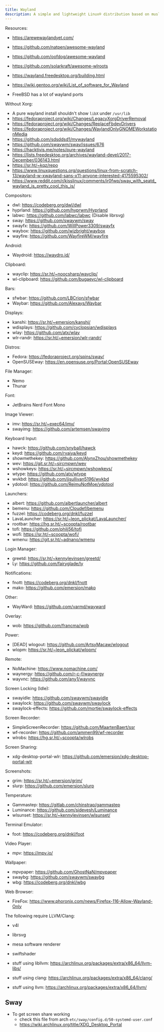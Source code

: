 ```yaml
---
title: Wayland
description: A simple and lightweight Linux® distribution based on musl libc and toybox
---
```


Resources:
- https://arewewaylandyet.com/
- https://github.com/natpen/awesome-wayland
- https://github.com/oofdog/awesome-wayland
- https://github.com/solarkraft/awesome-wlroots
- https://wayland.freedesktop.org/building.html
- https://wiki.gentoo.org/wiki/List_of_software_for_Wayland

- FreeBSD has a lot of wayland ports

Without Xorg:
- A pure wayland install shouldn't show `libX` under `/usr/lib`
- https://fedoraproject.org/wiki/Changes/LegacyXorgDriverRemoval
- https://fedoraproject.org/wiki/Changes/ReplaceFbdevDrivers
- https://fedoraproject.org/wiki/Changes/WaylandOnlyGNOMEWorkstationMedia
- https://github.com/sdsddsd1/mywayland
- https://github.com/swaywm/sway/issues/676
- https://hacktivis.me/notes/pure-wayland
- https://lists.freedesktop.org/archives/wayland-devel/2017-December/036143.html
- https://sr.ht/~kqz/repo
- https://www.linuxquestions.org/questions/linux-from-scratch-13/wayland-w-xwayland-sans-x11-anyone-interested-4175595302/
- https://www.reddit.com/r/kisslinux/comments/ir0fwp/sway_with_seatd_wayland_is_pretty_cool_this_is/

Compositors:
- dwl: https://codeberg.org/dwl/dwl
- hyprland: https://github.com/hyprwm/Hyprland
- labwc: https://github.com/labwc/labwc (Disable librsvg)
- sway: https://github.com/swaywm/sway
- swayfx: https://github.com/WillPower3309/swayfx
- waybox: https://github.com/wizbright/waybox
- wayfire: https://github.com/WayfireWM/wayfire

Android:
- Waydroid: https://waydro.id/

Clipboard:
- wayclip: https://sr.ht/~noocsharp/wayclip/
- wl-clipboard: https://github.com/bugaevc/wl-clipboard

Bars:
- sfwbar: https://github.com/LBCrion/sfwbar
- Waybar: https://github.com/Alexays/Waybar

Displays:
- kanshi: https://sr.ht/~emersion/kanshi/
- wdisplays: https://github.com/cyclopsian/wdisplays
- wlay: https://github.com/atx/wlay
- wlr-randr: https://sr.ht/~emersion/wlr-randr/

Distros:
- Fedora: https://fedoraproject.org/spins/sway/
- OpenSUSEway: https://en.opensuse.org/Portal:OpenSUSEway

File Manager:
- Nemo
- Thunar

Font:
- JetBrains Nerd Font Mono

Image Viewer:
- imv: https://sr.ht/~exec64/imv/
- swayimg: https://github.com/artemsen/swayimg

Keyboard Input:
- hawck: https://github.com/snyball/hawck
- keyd: https://github.com/rvaiya/keyd
- showmethekey: https://github.com/AlynxZhou/showmethekey
- wev: https://git.sr.ht/~sircmpwn/wev
- wshowkeys: https://sr.ht/~sircmpwn/wshowkeys/
- wtype: https://github.com/atx/wtype
- wvkbd: https://github.com/jjsullivan5196/wvkbd
- ydotool: https://github.com/ReimuNotMoe/ydotool

Launchers:
- albert: https://github.com/albertlauncher/albert
- bemenu: https://github.com/Cloudef/bemenu
- fuzzel: https://codeberg.org/dnkl/fuzzel
- LavaLauncher: https://sr.ht/~leon_plickat/LavaLauncher/
- rootbar: https://hg.sr.ht/~scoopta/rootbar
- tofi: https://github.com/philj56/tofi
- wofi: https://sr.ht/~scoopta/wofi/
- wmenu: https://git.sr.ht/~adnano/wmenu

Login Manager:
- greetd: https://sr.ht/~kennylevinsen/greetd/
- Ly: https://github.com/fairyglade/ly

Notifications:
- fnott: https://codeberg.org/dnkl/fnott
- mako: https://github.com/emersion/mako

Other:
- WayWard: https://github.com/varmd/wayward

Overlay:
- wob: https://github.com/francma/wob

Power:
- [DEAD] wlogout: https://github.com/ArtsyMacaw/wlogout
- wlopm: https://sr.ht/~leon_plickat/wlopm/

Remote:
- NoMachine: https://www.nomachine.com/
- waynergy: https://github.com/r-c-f/waynergy
- wayvnc: https://github.com/any1/wayvnc

Screen Locking (Idle):
- swayidle: https://github.com/swaywm/swayidle
- swaylock: https://github.com/swaywm/swaylock
- swaylock-effects: https://github.com/mortie/swaylock-effects

Screen Recorder:
- SimpleScreenRecorder: https://github.com/MaartenBaert/ssr
- wf-recorder: https://github.com/ammen99/wf-recorder
- wlrobs: https://hg.sr.ht/~scoopta/wlrobs

Screen Sharing:
- xdg-desktop-portal-wlr: https://github.com/emersion/xdg-desktop-portal-wlr

Screenshots:
- grim: https://sr.ht/~emersion/grim/
- slurp: https://github.com/emersion/slurp

Temperature:
- Gammastep: https://gitlab.com/chinstrap/gammastep
- Luminance: https://github.com/sidevesh/Luminance
- wlsunset: https://sr.ht/~kennylevinsen/wlsunset/

Terminal Emulator:
- foot: https://codeberg.org/dnkl/foot

Video Player:
- mpv: https://mpv.io/

Wallpaper:
- mpvpaper: https://github.com/GhostNaN/mpvpaper
- swaybg: https://github.com/swaywm/swaybg
- wbg: https://codeberg.org/dnkl/wbg

Web Browser:
- FireFox: https://www.phoronix.com/news/Firefox-116-Allow-Wayland-Only

The following require LLVM/Clang:
- v4l
- librsvg
- mesa software renderer
- swiftshader

- stuff using libllvm: https://archlinux.org/packages/extra/x86_64/llvm-libs/
- stuff using clang: https://archlinux.org/packages/extra/x86_64/clang/
- stuff using llvm: https://archlinux.org/packages/extra/x86_64/llvm/

## Sway
- To get screen share working
  - check this file from arch `etc/sway/config.d/50-systemd-user.conf`
  - https://wiki.archlinux.org/title/XDG_Desktop_Portal
